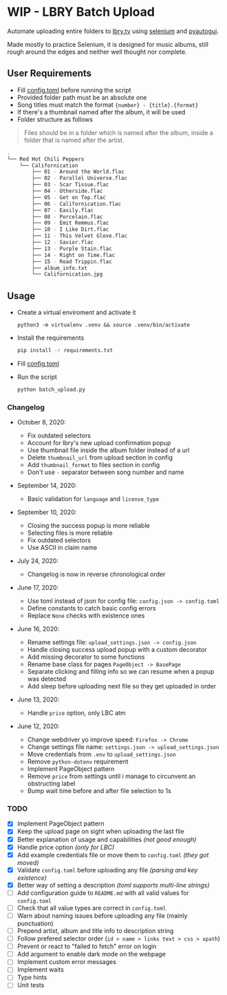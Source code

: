 # WIP - LBRY Batch Upload

Automate uploading entire folders to [lbry.tv] using [selenium] and [pyautogui].

Made mostly to practice Selenium, it is designed for music albums, still rough around
the edges and neither well thought nor complete.

## User Requirements

- Fill [config.toml] before running the script
- Provided folder path must be an absolute one
- Song titles must match the format `{number} - {title}.{format}`
- If there's a thumbnail named after the album, it will be used
- Folder structure as follows

> Files should be in a folder which is named after the album, inside a
> folder that is named after the artist.

```bash
.
└── Red Hot Chili Peppers
    └── Californication
        ├── 01 - Around the World.flac
        ├── 02 - Parallel Universe.flac
        ├── 03 - Scar Tissue.flac
        ├── 04 - Otherside.flac
        ├── 05 - Get on Top.flac
        ├── 06 - Californication.flac
        ├── 07 - Easily.flac
        ├── 08 - Porcelain.flac
        ├── 09 - Emit Remmus.flac
        ├── 10 - I Like Dirt.flac
        ├── 11 - This Velvet Glove.flac
        ├── 12 - Savior.flac
        ├── 13 - Purple Stain.flac
        ├── 14 - Right on Time.flac
        ├── 15 - Road Trippin.flac
        ├── album_info.txt
        └── Californication.jpg
```

## Usage

- Create a virtual enviroment and activate it

  ```text
  python3 -m virtualenv .venv && source .venv/bin/activate
  ```

- Install the requirements

  ```sh
  pip install -r requirements.txt
  ```

- Fill [config.toml]

- Run the script

  ```sh
  python batch_upload.py
  ```

### Changelog

- October 8, 2020:
  - Fix outdated selectors
  - Account for lbry's new upload confirmation popup
  - Use thumbnail file inside the album folder instead of a url
  - Delete `thumbnail_url` from upload section in config
  - Add `thumbnail_format` to files section in config
  - Don't use `-` separator between song number and name

- September 14, 2020:
  - Basic validation for `language` and `license_type`

- September 10, 2020:
  - Closing the success popup is more reliable
  - Selecting files is more reliable
  - Fix outdated selectors
  - Use ASCII in claim name

- July 24, 2020:
  - Changelog is now in reverse chronological order

- June 17, 2020:
  - Use toml instead of json for config file: `config.json -> config.toml`
  - Define constants to catch basic config errors
  - Replace `None` checks with existence ones

- June 16, 2020:
  - Rename settings file: `upload_settings.json -> config.json`
  - Handle closing success upload popup with a custom decorator
  - Add missing decorator to some functions
  - Rename base class for pages `PageObject -> BasePage`
  - Separate clicking and filling info so we can resume when a popup was detected
  - Add sleep before uploading next file so they get uploaded in order

- June 13, 2020:
  - Handle `price` option, only LBC atm

- June 12, 2020:
  - Change webdriver yo improve speed: `Firefox -> Chrome`
  - Change settings file name: `settings.json -> upload_settings.json`
  - Move credentials from `.env` to `upload_settings.json`
  - Remove `python-dotenv` requirement
  - Implement PageObject pattern
  - Remove `price` from settings until i manage to circunvent an obstructing label
  - Bump wait time before and after file selection to 1s

### TODO

- [x] Implement PageObject pattern
- [x] Keep the upload page on sight when uploading the last file
- [x] Better explanation of usage and capabilities _(not good enough)_
- [x] Handle price option _(only for LBC)_
- [x] Add example credentials file or move them to `config.toml` _(they got moved)_
- [x] Validate `config.toml` before uploading any file _(parsing and key existence)_
- [x] Better way of setting a description _(toml supports multi-line strings)_
- [ ] Add configuration guide to `README.md` with all valid values for `config.toml`
- [ ] Check that all value types are correct in `config.toml`
- [ ] Warn about naming issues before uploading any file (mainly punctuation)
- [ ] Prepend artist, album and title info to description string
- [ ] Follow prefered selector order (`id > name > links text > css > xpath`)
- [ ] Prevent or react to "failed to fetch" error on login
- [ ] Add argument to enable dark mode on the webpage
- [ ] Implement custom error messages
- [ ] Implement waits
- [ ] Type hints
- [ ] Unit tests

[lbry.tv]: https://lbry.tv
[selenium]: https://github.com/SeleniumHQ/selenium
[pyautogui]: https://github.com/asweigart/pyautogui
[config.toml]: config.toml
